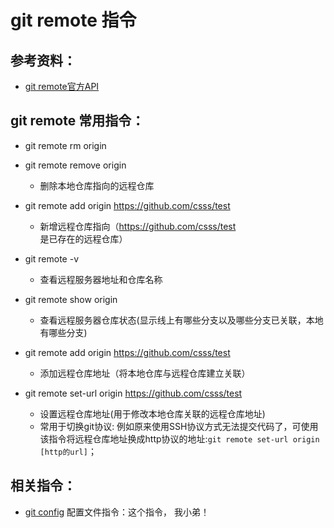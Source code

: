 # git remote 指令

## 参考资料：
* [git remote官方API](https://git-scm.com/docs/git-remote)

## git remote 常用指令：
* git remote rm origin
* git remote remove origin
	* 删除本地仓库指向的远程仓库

* git remote add origin https://github.com/csss/test
	* 新增远程仓库指向（https://github.com/csss/test 是已存在的远程仓库）

* git remote -v
	* 查看远程服务器地址和仓库名称

* git remote show origin
	* 查看远程服务器仓库状态(显示线上有哪些分支以及哪些分支已关联，本地有哪些分支)

* git remote add origin https://github.com/csss/test
	* 添加远程仓库地址（将本地仓库与远程仓库建立关联）

* git remote set-url origin https://github.com/csss/test
	* 设置远程仓库地址(用于修改本地仓库关联的远程仓库地址)
	* 常用于切换git协议: 例如原来使用SSH协议方式无法提交代码了，可使用该指令将远程仓库地址换成http协议的地址:`git remote set-url origin [http的url]`；


## 相关指令：
* [git config](https://github.com/wteam-xq/testGit/blob/master/learn_log/git_config.md) 配置文件指令：这个指令， 我小弟！
